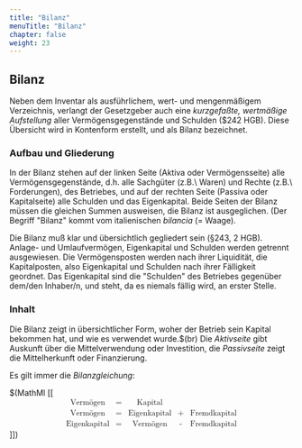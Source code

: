 ```yaml
---
title: "Bilanz"
menuTitle: "Bilanz"
chapter: false
weight: 23
---
```


## Bilanz

Neben dem Inventar als ausführlichem, wert- und mengenmäßigem 
Verzeichnis, verlangt der Gesetzgeber auch eine *kurzgefaßte,
wertmäßige Aufstellung* aller Vermögensgegenstände und Schulden ($242 HGB).
Diese Übersicht wird in Kontenform erstellt, und als Bilanz bezeichnet.

### Aufbau und Gliederung
In der Bilanz stehen auf der linken Seite (Aktiva oder Vermögensseite) alle
Vermögensgegenstände, d.h. alle Sachgüter (z.B.\ Waren) und Rechte
(z.B.\ Forderungen), des Betriebes, und auf der rechten Seite (Passiva oder
Kapitalseite) alle Schulden und das Eigenkapital. Beide Seiten der Bilanz 
müssen die gleichen Summen ausweisen, die Bilanz ist ausgeglichen. (Der
Begriff "Bilanz" kommt vom italienischen *bilancia* (= Waage).

Die Bilanz muß klar und übersichtlich gegliedert sein (§243, 2 HGB).
Anlage- und Umlaufvermögen, Eigenkapital und Schulden werden getrennt
ausgewiesen. Die Vermögensposten werden nach ihrer Liquidität, die
Kapitalposten, also Eigenkapital und Schulden nach ihrer Fälligkeit
geordnet. Das Eigenkapital sind die "Schulden" des Betriebes
gegenüber dem/den Inhaber/n, und steht, da es niemals fällig wird, an
erster Stelle.

### Inhalt
Die Bilanz zeigt in übersichtlicher Form, woher der Betrieb sein Kapital
bekommen hat, und wie es verwendet wurde.$(br)
Die *Aktivseite* gibt Auskunft über die Mittelverwendung oder
Investition, die *Passivseite* zeigt die Mittelherkunft oder Finanzierung.

Es gilt immer die *Bilanzgleichung*:

$(MathMl [[
<math xmlns="http://www.w3.org/1998/Math/MathML" display="block">
  <mtable>
   <mtr>
    <mtd columnalign="right">
     <mtext>Vermögen</mtext>
    </mtd>
    <mtd>
     <mtext> = </mtext>
    </mtd>
    <mtd columnalign="left">
     <mtext>Kapital</mtext>
    </mtd>
    <mtd>
     <mrow/>
    </mtd>
    <mtd>
     <mrow/>
    </mtd>
   </mtr>
   <mtr>
    <mtd columnalign="right">
     <mtext>Vermögen</mtext>
    </mtd>
    <mtd>
     <mtext> = </mtext>
    </mtd>
    <mtd columnalign="left">
     <mtext>Eigenkapital</mtext>
    </mtd>
    <mtd>
     <mtext> + </mtext>
    </mtd>
    <mtd>
     <mtext>Fremdkapital</mtext>
    </mtd>
   </mtr>
   <mtr>
    <mtd>
     <mtext>Eigenkapital</mtext>
    </mtd>
    <mtd>
     <mtext> = </mtext>
    </mtd>
    <mtd columnalign="left">
     <mtext>Vermögen</mtext>
    </mtd>
    <mtd>
     <mtext> - </mtext>
    </mtd>
    <mtd>
     <mtext>Fremdkapital</mtext>
    </mtd>
   </mtr>
  </mtable>
</math>]])
